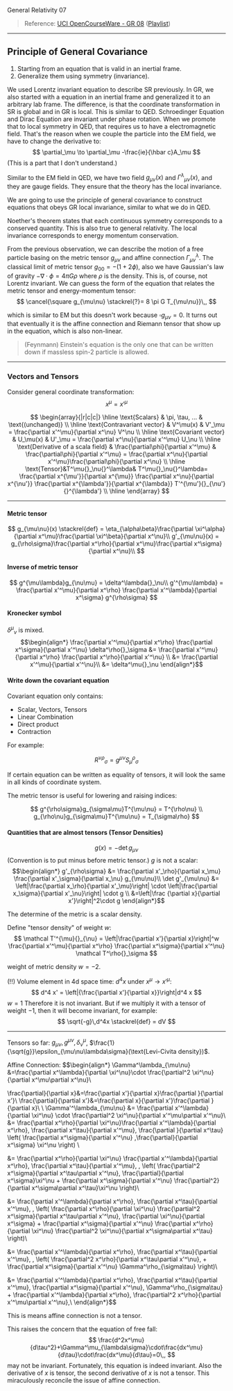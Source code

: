 General Relativity 07

> Reference: [UCI OpenCourseWare - GR 08](
https://www.youtube.com/watch?v=wDLV4Gb0yrU&list=PLqOZ6FD_RQ7ln1ZQPEU9aZQsEj0eyGlT6&index=9) ([Playlist](https://www.youtube.com/playlist?list=PLqOZ6FD_RQ7ln1ZQPEU9aZQsEj0eyGlT6))

---

## Principle of General Covariance

1. Starting from an equation that is valid in an inertial frame.
2. Generalize them using symmetry (invariance).

We used Lorentz invariant equation to describe SR previously.
In GR, we also started with a equation in an inertial frame and generalized it to an arbitrary lab frame. The difference, is that the coordinate transformation in SR is global and in GR is local. This is similar to QED. Schroedinger Equation and Dirac Equation are invariant under phase rotation. When we promote that to local symmetry in QED, that requires us to have a electromagnetic field. That's the reason when we couple the particle into the EM field, we have to change the derivative to:
$$
\partial_\mu \to \partial_\mu -\frac{ie}{\hbar c}A_\mu
$$
(This is a part that I don't understand.)

Similar to the EM field in QED, we have two field $g_{\mu\nu}(x)$ and $\Gamma^\lambda{}_{\mu\nu}(x)$, and they are gauge fields. They ensure that the theory has the local invariance.

We are going to use the principle of general covariance to construct equations that obeys GR local invariance, similar to what we do in QED.

Noether's theorem states that each continuous symmetry corresponds to a conserved quantity. This is also true to general relativity. The local invariance corresponds to energy momentum conservation.

From the previous observation, we can describe the motion of a free particle basing on the metric tensor $g_{\mu\nu}$ and affine connection $\Gamma^\lambda_{\mu\nu}$. The classical limit of metric tensor $g_{00}=-(1+2\phi)$, also we have Gaussian's law of gravity $-\nabla\cdot\phi=4\pi G\rho$ where $\rho$ is the density. This is, of course, not Lorentz invariant. We can guess the form of the equation that relates the metric tensor and energy-momentum tensor:
$$
\cancel{\square g_{\mu\nu} \stackrel{?}= 8 \pi G T_{\mu\nu}}\,,
$$

which is similar to EM but this doesn't work because $\square g_{\mu\nu}=0$. It turns out that eventually it is the affine connection and Riemann tensor that show up in the equation, which is also non-linear.

> (Feynmann) Einstein's equation is the only one that can be written down if massless spin-2 particle is allowed.

---

### Vectors and Tensors

Consider general coordinate transformation:
$$
x^\mu = x'^\mu
$$

$$
\begin{array}{|r|c|c|}
\hline
\text{Scalars} & \pi, \tau, ... & \text{(unchanged)} \\
\hline
\text{Contravariant vector} & V^\mu(x) & V'_\mu = \frac{\partial x'^\mu}{\partial x^\nu} V^\nu \\
\hline
\text{Covariant vector} & U_\mu(x) & U'_\mu = \frac{\partial x^\nu}{\partial x'^\mu} U_\nu \\
\hline
\text{Derivative of a scala field} & \frac{\partial\phi}{\partial x'^\mu} & \frac{\partial\phi}{\partial x'^\mu} = \frac{\partial x^\nu}{\partial x'^\mu}\frac{\partial\phi}{\partial x^\nu} \\
\hline
\text{Tensor}&T^\mu{}_\nu{}^\lambda&
T^\mu{}_\nu{}^\lambda=
\frac{\partial x^{\mu'}}{\partial x^{\mu}}
\frac{\partial x^\nu}{\partial x^{\nu'}}
\frac{\partial x^{\lambda'}}{\partial x^{\lambda}}
T'^{\mu'}{}_{\nu'}{}^{\lambda'}
\\
\hline
\end{array}
$$

---

#### Metric tensor
$$
g_{\mu\nu}(x) \stackrel{def} = \eta_{\alpha\beta}\frac{\partial \xi^\alpha}{\partial x^\mu}\frac{\partial \xi^\beta}{\partial x^\nu}\\
g'_{\mu\nu}(x) = g_{\rho\sigma}\frac{\partial x^\rho}{\partial x^\mu}\frac{\partial x^\sigma}{\partial x^\nu}\\
$$

#### Inverse of metric tensor
$$
g^{\mu\lambda}g_{\nu\mu} = \delta^\lambda{}_\nu\\
g'^{\mu\lambda} = \frac{\partial x'^\mu}{\partial x^\rho} \frac{\partial x'^\lambda}{\partial x^\sigma} g^{\rho\sigma}
$$

#### Kronecker symbol
$\delta^\mu{}_\nu$ is mixed.
$$\begin{align*}
  \frac{\partial x'^\mu}{\partial x^\rho} \frac{\partial x^\sigma}{\partial x'^\nu} \delta^\rho{}_\sigma &= \frac{\partial x'^\mu}{\partial x^\rho} \frac{\partial x^\rho}{\partial x'^\nu}
  \\
  &= \frac{\partial x'^\mu}{\partial x'^\nu}\\
  &= \delta^\mu{}_\nu
\end{align*}$$


#### Write down the covariant equation

Covariant equation only contains:

* Scalar, Vectors, Tensors
* Linear Combination
* Direct product
* Contraction

For example:

$$
R^{\nu\rho}{}_\sigma = g^{\mu\nu} S_\mu{^\rho}_{\sigma}
$$

If certain equation can be written as equality of tensors, it will look the same in all kinds of coordinate system.

The metric tensor is useful for lowering and raising indices:

$$
g^{\rho\sigma}g_{\sigma\mu}T^{\mu\nu} = T^{\rho\nu} \\
g_{\rho\nu}g_{\sigma\mu}T^{\mu\nu} = T_{\sigma\rho}
$$

#### Quantities that are almost tensors (Tensor Densities)

$$
g(x) = - \det g_{\mu\nu}
$$
(Convention is to put minus before metric tensor.)
$g$ is not a scalar:
$$\begin{align*}
g'_{\rho\sigma} &= \frac{\partial x'_\rho}{\partial x_\mu} \frac{\partial x'_\sigma}{\partial x_\nu} g_{\mu\nu}\\
\det g'_{\mu\nu} &= \left|\frac{\partial x_\rho}{\partial x'_\mu}\right| \cdot \left|\frac{\partial x_\sigma}{\partial x'_\nu}\right| \cdot g \\
&=\left|\frac {\partial x}{\partial x'}\right|^2\cdot g
\end{align*}$$

The determine of the metric is a scalar density.

Define "tensor density" of weight $w$:
$$
\mathcal T'^{\mu}{}_{\nu} = \left|\frac{\partial x'}{\partial x}\right|^w
\frac{\partial x'^\mu}{\partial x^\rho}
\frac{\partial x^\sigma}{\partial x'^\nu}
\mathcal T^\rho{}_\sigma
$$

weight of metric density $w=-2$.

(!!)
Volume element in 4d space time: $d^4x$ under $x^\mu \to x'^\mu$:
$$
d^4 x' = \left|{\frac{\partial x'}{\partial x}}\right|d^4 x
$$
$w=1$
Therefore it is not invariant.
But if we multiply it with a tensor of weight $-1$, then it will become invariant, for example:
$$
\sqrt{-g}\,d^4x \stackrel{def} = dV
$$

----

Tensors so far: $g_{\mu\nu},g^{\mu\nu},\delta^\mu_\nu$, $\frac{1}{\sqrt{g}}\epsilon_{\mu\nu\lambda\sigma}(\text{Levi-Civita density})$.

Affine Connection:
$$\begin{align*}
\Gamma^\lambda_{\mu\nu}
&=\frac{\partial x^\lambda}{\partial \xi^\nu}\cdot \frac{\partial^2 \xi^\nu}{\partial x^\mu\partial x^\nu}\\

\frac{\partial}{\partial x}&=\frac{\partial x'}{\partial x}\frac{\partial }{\partial x'}\\
\frac{\partial}{\partial x'}&=\frac{\partial x}{\partial x'}\frac{\partial }{\partial x}\\
\\
\Gamma'^\lambda_{\mu\nu}
&=
  \frac{\partial x'^\lambda}{\partial \xi^\nu}
  \cdot
  \frac{\partial^2 \xi^\nu}{\partial x'^\mu\partial x'^\nu}\\
&=
  \frac{\partial x^\rho}{\partial \xi^\nu}\frac{\partial x'^\lambda}{\partial x^\rho}\,
  \frac{\partial x^\tau}{\partial x'^\mu}\,
  \frac{\partial }{\partial x^\tau}
  \left(
  \frac{\partial x^\sigma}{\partial x'^\nu}
  \,\frac{\partial}{\partial x^\sigma}
  \xi^\nu
  \right)
  \\

&=
  \frac{\partial x^\rho}{\partial \xi^\nu}
  \frac{\partial x'^\lambda}{\partial x^\rho}\,
  \frac{\partial x^\tau}{\partial x'^\mu}\,
  \,
  \left(
    \frac{\partial^2 x^\sigma}{\partial x^\tau\partial x'^\nu}\,
    \frac{\partial}{\partial x^\sigma}\xi^\nu
    +
    \frac{\partial x^\sigma}{\partial x'^\nu}
    \frac{\partial^2}{\partial x^\sigma\partial x^\tau}\xi^\nu
  \right)\\

&=
  \frac{\partial x'^\lambda}{\partial x^\rho}\,
  \frac{\partial x^\tau}{\partial x'^\mu}\,
  \,
  \left(
    \frac{\partial x^\rho}{\partial \xi^\nu}
    \frac{\partial^2 x^\sigma}{\partial x^\tau\partial x'^\nu}\,
    \frac{\partial \xi^\nu}{\partial x^\sigma}
    +
    \frac{\partial x^\sigma}{\partial x'^\nu}
    \frac{\partial x^\rho}{\partial \xi^\nu}
    \frac{\partial^2 \xi^\nu}{\partial x^\sigma\partial x^\tau}
  \right)\\

&=
  \frac{\partial x'^\lambda}{\partial x^\rho}\,
  \frac{\partial x^\tau}{\partial x'^\mu}\,
  \,
  \left(
    \frac{\partial^2 x^\rho}{\partial x^\tau\partial x'^\nu}\,
    +
    \frac{\partial x^\sigma}{\partial x'^\nu}
    \Gamma^\rho_{\sigma\tau}
  \right)\\

&=
  \frac{\partial x'^\lambda}{\partial x^\rho}\,
  \frac{\partial x^\tau}{\partial x'^\mu}\,
  \frac{\partial x^\sigma}{\partial x'^\nu}\,
  \Gamma^\rho_{\sigma\tau}
  +
  \frac{\partial x'^\lambda}{\partial x^\rho}\,
  \frac{\partial^2 x^\rho}{\partial x'^\mu\partial x'^\nu}\,\\
\end{align*}$$

This is means affine connection is not a tensor.

This raises the concern that the equation of free fall:
$$
\frac{d^2x^\mu}{d\tau^2}+\Gamma^\mu_{\lambda\sigma}\cdot\frac{dx^\mu}{d\tau}\cdot\frac{dx^\mu}{d\tau}=0\,,
$$
may not be invariant. Fortunately, this equation is indeed invariant. Also the derivative of $x$ is tensor, the second derivative of $x$ is not a tensor. This miraculously reconcile the issue of affine connection.
